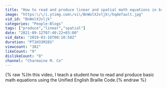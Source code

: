 ```yaml
---
title: "How to read and produce linear and spatial math equations in braille"
image: "https:\/\/i.ytimg.com\/vi\/BnWolXJvljk\/hqdefault.jpg"
vid_id: "BnWolXJvljk"
categories: "People-Blogs"
tags: ["produce","linear","spatial"]
date: "2021-09-12T07:40:22+03:00"
vid_date: "2019-03-16T00:10:58Z"
duration: "PT1H33M28S"
viewcount: "382"
likeCount: "9"
dislikeCount: "0"
channel: "Charmaine M. Co"
---
```

{% raw %}In this video, I teach a student how to read and produce basic math equations using the Unified English Braille Code.{% endraw %}
